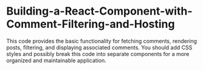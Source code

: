 # Building-a-React-Component-with-Comment-Filtering-and-Hosting
This code provides the basic functionality for fetching comments, rendering posts, filtering, and displaying associated comments. You should add CSS styles and possibly break this code into separate components for a more organized and maintainable application.
